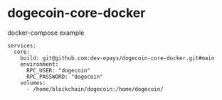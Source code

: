 # dogecoin-core-docker

docker-compose example
```
services:
  core:
    build: git@github.com:dev-epays/dogecoin-core-docker.git#main
    environment:
      RPC_USER: "dogecoin"
      RPC_PASSWORD: "dogecoin"
    volumes:
      - /home/blockchain/dogecoin:/home/dogecoin/
```
